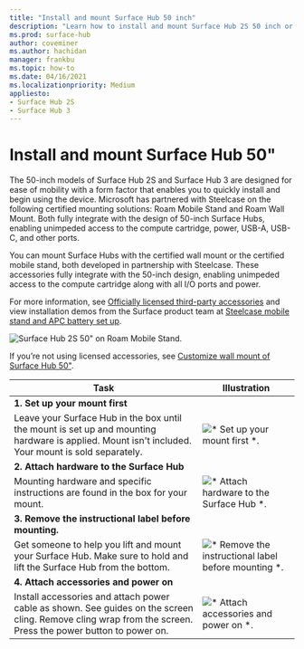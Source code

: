 ```yaml
---
title: "Install and mount Surface Hub 50 inch"
description: "Learn how to install and mount Surface Hub 2S 50 inch or Surface Hub 3 50 inch."
ms.prod: surface-hub
author: coveminer
ms.author: hachidan
manager: frankbu
ms.topic: how-to
ms.date: 04/16/2021
ms.localizationpriority: Medium
appliesto:
- Surface Hub 2S
- Surface Hub 3
---
```


# Install and mount Surface Hub 50"

The 50-inch models of Surface Hub 2S and Surface Hub 3 are designed for ease of mobility with a form factor that enables you to quickly install and begin using the device. Microsoft has partnered with Steelcase on the following certified mounting solutions: Roam Mobile Stand and Roam Wall Mount. Both fully integrate with the design of 50-inch Surface Hubs, enabling unimpeded access to the compute cartridge, power, USB-A, USB-C, and other ports.

You can mount Surface Hubs with the certified wall mount or the certified mobile stand, both developed in partnership with Steelcase. These accessories fully integrate with the 50-inch design, enabling unimpeded access to the compute cartridge along with all I/O ports and power.

For more information, see [Officially licensed third-party accessories](https://licensedhardware.azurewebsites.net/surface) and view installation demos from the Surface product team at [Steelcase mobile stand and APC battery set up](https://youtu.be/VTzdu4Skpkg).

 ![Surface Hub 2S 50" on Roam Mobile Stand.](images/sh2-mobile-stand.png)<br>

If you’re not using licensed accessories, see [Customize wall mount of Surface Hub 50"](surface-hub-2s-custom-install.md).

| Task | Illustration|
|------|-------------|
| **1. Set up your mount first** | |
| Leave your Surface Hub in the box until the mount is set up and mounting hardware is applied. Mount isn't included. Your mount is sold separately. | ![* Set up your mount first *.](images/sh2-setup-1.png) <br> |
| **2. Attach hardware to the Surface Hub** | |
| Mounting hardware and specific instructions are found in the box for your mount. | ![* Attach hardware to the Surface Hub *.](images/sh2-setup-2.png) <br> |
| **3. Remove the instructional label before mounting.** | |
| Get someone to help you lift and mount your Surface Hub. Make sure to hold and lift the Surface Hub from the bottom. | ![* Remove the instructional label before mounting *.](images/sh2-setup-3.png) <br> |
| **4. Attach accessories and power on** | |
| Install accessories and attach power cable as shown. See guides on the screen cling. Remove cling wrap from the screen. Press the power button to power on. | ![* Attach accessories and power on *.](images/sh2-setup-4.png) <br> |
